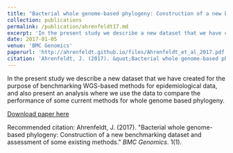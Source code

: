 ```yaml
---
title: "Bacterial whole genome-based phylogeny: Construction of a new benchmarking dataset and assessment of some existing methods"
collection: publications
permalink: /publication/ahrenfeldt17.md
excerpt: 'In the present study we describe a new dataset that we have created for the purpose of benchmarking WGS-based methods for epidemiological data, and also present an analysis where we use the data to compare the performance of some current methods for whole genome based phylogeny.'
date: 2017-01-05
venue: 'BMC Genomics'
paperurl: 'http://ahrenfeldt.github.io/files/Ahrenfeldt_et_al_2017.pdf'
citation: 'Ahrenfeldt, J. (2017). &quot;Bacterial whole genome-based phylogeny: Construction of a new benchmarking dataset and assessment of some existing methods.&quot; <i>BMC Genomics</i>. 1(1).'
---
```

In the present study we describe a new dataset that we have created for the purpose of benchmarking WGS-based methods for epidemiological data, and also present an analysis where we use the data to compare the performance of some current methods for whole genome based phylogeny.

[Download paper here](http://academicpages.github.io/files/Ahrenfeldt_et_al_2017.pdf)

Recommended citation: Ahrenfeldt, J. (2017). "Bacterial whole genome-based phylogeny: Construction of a new benchmarking dataset and assessment of some existing methods." <i>BMC Genomics</i>. 1(1).

